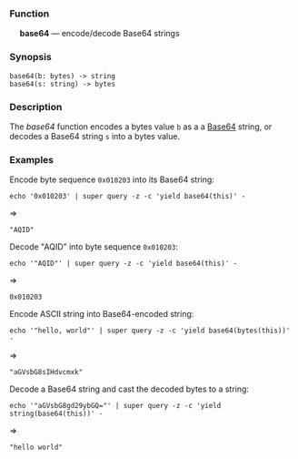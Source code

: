 ### Function

&emsp; **base64** &mdash; encode/decode Base64 strings

### Synopsis

```
base64(b: bytes) -> string
base64(s: string) -> bytes
```

### Description

The _base64_ function encodes a bytes value `b` as a
a [Base64](https://en.wikipedia.org/wiki/Base64) string,
or decodes a Base64 string `s` into a bytes value.

### Examples

Encode byte sequence `0x010203` into its Base64 string:
```mdtest-command
echo '0x010203' | super query -z -c 'yield base64(this)' -
```
=>
```mdtest-output
"AQID"
```
Decode "AQID" into byte sequence `0x010203`:
```mdtest-command
echo '"AQID"' | super query -z -c 'yield base64(this)' -
```
=>
```mdtest-output
0x010203
```
Encode ASCII string into Base64-encoded string:
```mdtest-command
echo '"hello, world"' | super query -z -c 'yield base64(bytes(this))' -
```
=>
```mdtest-output
"aGVsbG8sIHdvcmxk"
```
Decode a Base64 string and cast the decoded bytes to a string:
```mdtest-command
echo '"aGVsbG8gd29ybGQ="' | super query -z -c 'yield string(base64(this))' -
```
=>
```mdtest-output
"hello world"
```
